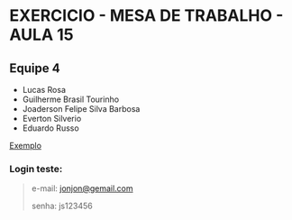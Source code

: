 # EXERCICIO - MESA DE TRABALHO - AULA 15

## Equipe 4
- Lucas Rosa
- Guilherme Brasil Tourinho
- Joaderson Felipe Silva Barbosa
- Everton Silverio
- Eduardo Russo

[Exemplo](https://eversilverio.github.io/DH/FrontEnd_II/proj_integrador/index.html)

### Login teste:
> e-mail: jonjon@gemail.com
> 
> senha: js123456
